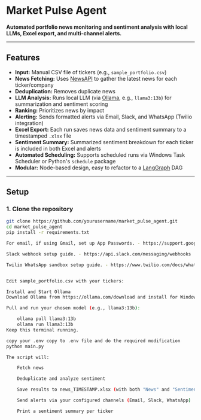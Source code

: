 # Market Pulse Agent

**Automated portfolio news monitoring and sentiment analysis with local LLMs, Excel export, and multi-channel alerts.**

---

## Features

- **Input:** Manual CSV file of tickers (e.g., `sample_portfolio.csv`)
- **News Fetching:** Uses [NewsAPI](https://newsapi.org/) to gather the latest news for each ticker/company
- **Deduplication:** Removes duplicate news
- **LLM Analysis:** Runs local LLM (via [Ollama](https://ollama.com/), e.g., `llama3:13b`) for summarization and sentiment scoring
- **Ranking:** Prioritizes news by impact
- **Alerting:** Sends formatted alerts via Email, Slack, and WhatsApp (Twilio integration)
- **Excel Export:** Each run saves news data and sentiment summary to a timestamped `.xlsx` file
- **Sentiment Summary:** Summarized sentiment breakdown for each ticker is included in both Excel and alerts
- **Automated Scheduling:** Supports scheduled runs via Windows Task Scheduler or Python's `schedule` package
- **Modular:** Node-based design, easy to refactor to a [LangGraph](https://github.com/langchain-ai/langgraph) DAG

---

## Setup

### 1. Clone the repository

```sh
git clone https://github.com/yourusername/market_pulse_agent.git
cd market_pulse_agent
pip install -r requirements.txt

For email, if using Gmail, set up App Passwords. - https://support.google.com/accounts/answer/185833    

Slack webhook setup guide. - https://api.slack.com/messaging/webhooks

Twilio WhatsApp sandbox setup guide. - https://www.twilio.com/docs/whatsapp/sandbox


Edit sample_portfolio.csv with your tickers:

Install and Start Ollama
Download Ollama from https://ollama.com/download and install for Windows/Mac/Linux.

Pull and run your chosen model (e.g., llama3:13b):

    ollama pull llama3:13b
    ollama run llama3:13b
Keep this terminal running.

copy your .env copy to .env file and do the required modification
python main.py

The script will:

    Fetch news

    Deduplicate and analyze sentiment

    Save results to news_TIMESTAMP.xlsx (with both "News" and "SentimentSummary" sheets)

    Send alerts via your configured channels (Email, Slack, WhatsApp)

    Print a sentiment summary per ticker
